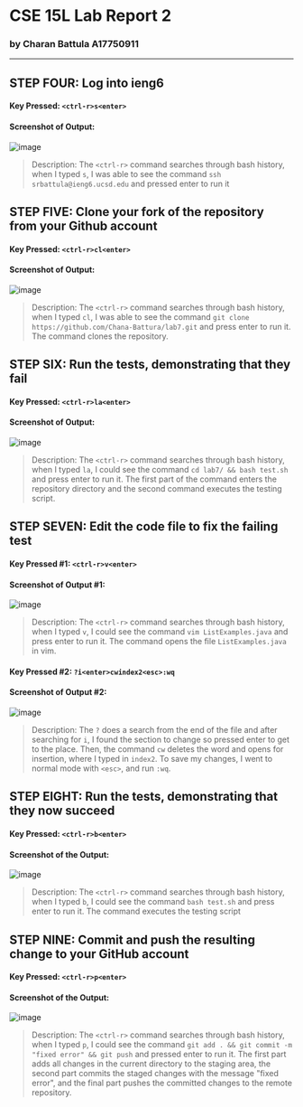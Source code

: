 # CSE 15L Lab Report 2
### by Charan Battula A17750911

---
## STEP FOUR: Log into ieng6

#### Key Pressed: `<ctrl-r>s<enter>`

#### Screenshot of Output:
![image](https://github.com/Chana-Battura/LAB-REPORT-4/assets/39713790/92cad83c-7139-4c43-aba6-2764e0f1244b)

> Description:
> The `<ctrl-r>` command searches through bash history, when I typed `s`, I was able to see the command `ssh srbattula@ieng6.ucsd.edu` and pressed enter to run it


## STEP FIVE: Clone your fork of the repository from your Github account

#### Key Pressed: `<ctrl-r>cl<enter>`

#### Screenshot of Output:
![image](https://github.com/Chana-Battura/LAB-REPORT-4/assets/39713790/415e612c-3f65-4028-9875-f958180278fc)

> Description:
> The `<ctrl-r>` command searches through bash history, when I typed `cl`, I was able to see the command `git clone https://github.com/Chana-Battura/lab7.git` and press enter to run it. The command clones the repository.

## STEP SIX: Run the tests, demonstrating that they fail

#### Key Pressed: `<ctrl-r>la<enter>`

#### Screenshot of Output:
![image](https://github.com/Chana-Battura/LAB-REPORT-4/assets/39713790/3dd176ae-6175-44cc-bbba-6914f36e97c3)

> Description:
> The `<ctrl-r>` command searches through bash history, when I typed `la`, I could see the command `cd lab7/ && bash test.sh` and press enter to run it.  The first part of the command enters the repository directory and the second command executes the testing script.

## STEP SEVEN: Edit the code file to fix the failing test

#### Key Pressed #1: `<ctrl-r>v<enter>`

#### Screenshot of Output #1:
![image](https://github.com/Chana-Battura/LAB-REPORT-4/assets/39713790/1e2faf23-45b5-46eb-ba8b-d05acef62f52)

> Description:
> The `<ctrl-r>` command searches through bash history, when I typed `v`, I could see the command `vim ListExamples.java` and press enter to run it.  The command opens the file `ListExamples.java` in vim.

#### Key Pressed #2: `?i<enter>cwindex2<esc>:wq`

#### Screenshot of Output #2: 
![image](https://github.com/Chana-Battura/LAB-REPORT-4/assets/39713790/8b7e0a77-5ebd-4352-a85e-7726b86341aa)

> Description:
> The `?` does a search from the end of the file and after searching for `i`, I found the section to change so pressed enter to get to the place.  Then, the command `cw` deletes the word and opens for insertion, where I typed in `index2`.  To save my changes, I went to normal mode with `<esc>`, and run `:wq`.

## STEP EIGHT: Run the tests, demonstrating that they now succeed

#### Key Pressed: `<ctrl-r>b<enter>`

#### Screenshot of the Output:
![image](https://github.com/Chana-Battura/LAB-REPORT-4/assets/39713790/69834afe-1d03-4ec4-b2d0-36a82759996c)

> Description:
> The `<ctrl-r>` command searches through bash history, when I typed `b`, I could see the command `bash test.sh` and press enter to run it.  The command executes the testing script

## STEP NINE: Commit and push the resulting change to your GitHub account

#### Key Pressed: `<ctrl-r>p<enter>`

#### Screenshot of the Output:
![image](https://github.com/Chana-Battura/LAB-REPORT-4/assets/39713790/84aa1602-a49b-49f4-94a2-7f9a97a289cd)

> Description:
> The `<ctrl-r>` command searches through bash history, when I typed `p`, I could see the command `git add . && git commit -m "fixed error" && git push` and pressed enter to run it. The first part adds all changes in the current directory to the staging area, the second part commits the staged changes with the message "fixed error", and the final part pushes the committed changes to the remote repository.
